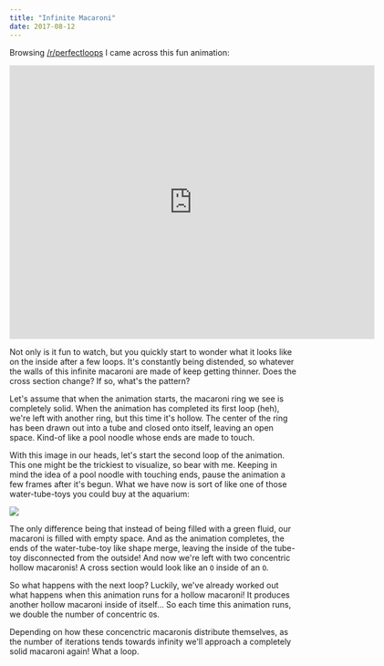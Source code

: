 ```yaml
---
title: "Infinite Macaroni"
date: 2017-08-12
---
```


Browsing [/r/perfectloops](https://www.reddit.com/r/perfectloops) I came across
this fun animation:

<iframe src='https://gfycat.com/ifr/NecessaryWideAlpaca' frameborder='0'
scrolling='no' allowfullscreen width='640' height='480'></iframe>

Not only is it fun to watch, but you quickly start to wonder what it looks like
on the inside after a few loops. It's constantly being distended, so whatever 
the walls of this infinite macaroni are made of keep getting thinner.  Does 
the cross section change? If so, what's the pattern?

Let's assume that when the animation starts, the macaroni ring we see is
completely solid. When the animation has completed its first loop (heh), we're
left with another ring, but this time it's hollow. The center of the ring has
been drawn out into a tube and closed onto itself, leaving an open space.
Kind-of like a pool noodle whose ends are made to touch.

With this image in our heads, let's start the second loop of the animation.
This one might be the trickiest to visualize, so bear with me. Keeping in mind
the idea of a pool noodle with touching ends, pause the animation a few frames
after it's begun. What we have now is sort of like one of those water-tube-toys
you could buy at the aquarium:

<img src="https://images-na.ssl-images-amazon.com/images/I/31kNjmC-WdL.jpg"/>

The only difference being that instead of being filled with a green fluid, our
macaroni is filled with empty space. And as the animation completes, the ends
of the water-tube-toy like shape merge, leaving the inside of the tube-toy
disconnected from the outside! And now we're left with two concentric hollow
macaronis! A cross section would look like an `O` inside of an `O`. 

So what happens with the next loop? Luckily, we've already worked out what
happens when this animation runs for a hollow macaroni! It produces another
hollow macaroni inside of itself... So each time this animation runs, we double
the number of concentric `O`s.

Depending on how these concenctric macaronis distribute themselves, as the
number of iterations tends towards infinity we'll approach a completely solid
macaroni again! What a loop.
